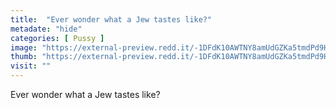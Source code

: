 ```yaml
---
title:  "Ever wonder what a Jew tastes like?"
metadate: "hide"
categories: [ Pussy ]
image: "https://external-preview.redd.it/-1DFdK10AWTNY8amUdGZKa5tmdPd9HtX61mVdOedqM4.jpg?auto=webp&s=6f289808e00e5b88721740c5946c05200b60fd8c"
thumb: "https://external-preview.redd.it/-1DFdK10AWTNY8amUdGZKa5tmdPd9HtX61mVdOedqM4.jpg?width=1080&crop=smart&auto=webp&s=380f589cceff831358fdc1308a17cd62490ceea7"
visit: ""
---
```

Ever wonder what a Jew tastes like?
